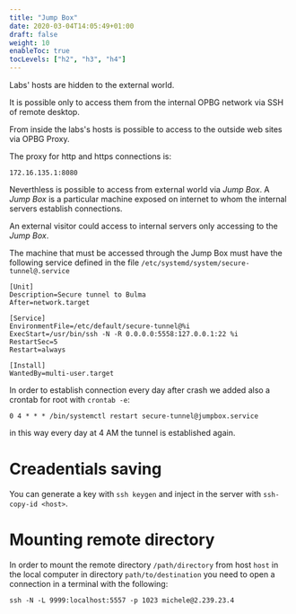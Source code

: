 ```yaml
---
title: "Jump Box"
date: 2020-03-04T14:05:49+01:00
draft: false
weight: 10
enableToc: true
tocLevels: ["h2", "h3", "h4"]
---
```


Labs' hosts are hidden to the external world.

It is possible only to access them from the internal OPBG network via SSH of remote desktop.

From inside the labs's hosts is possible to access to the outside web sites via OPBG Proxy.

The proxy for http and https connections is:
```
172.16.135.1:8080
```

Neverthless is possible to access from external world via *Jump Box*.
A *Jump Box* is a particular machine exposed on internet to whom the internal servers
establish connections.

An external visitor could access to internal servers only accessing to the *Jump Box*.

The machine that must be accessed through the Jump Box must have the following service 
defined in the file `/etc/systemd/system/secure-tunnel@.service`

```
[Unit]
Description=Secure tunnel to Bulma
After=network.target

[Service]
EnvironmentFile=/etc/default/secure-tunnel@%i
ExecStart=/usr/bin/ssh -N -R 0.0.0.0:5558:127.0.0.1:22 %i 
RestartSec=5
Restart=always

[Install]
WantedBy=multi-user.target
```

In order to establish connection every day after crash we added also a crontab for root with `crontab -e`:

`0 4 * * * /bin/systemctl restart secure-tunnel@jumpbox.service`

in this way every day at 4 AM the tunnel is established again.

# Creadentials saving

You can generate a key with `ssh keygen` and inject in the server with `ssh-copy-id <host>`.

# Mounting remote directory

In order to mount the remote directory `/path/directory` from host `host` in the local computer in directory `path/to/destination` you need to open a connection in a terminal with the following:

```
ssh -N -L 9999:localhost:5557 -p 1023 michele@2.239.23.4
```